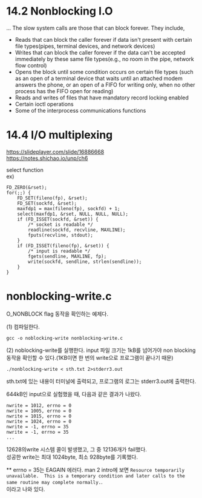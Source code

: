 # 14.2 Nonblocking I.O
... The slow system calls are those that can block forever. They include,

- Reads that can block the caller forever if data isn't present with certain file types(pipes, terminal devices, and network devices)
- Writes that can block the caller forever if the data can't be accepted immediately by these same file types(e.g., no room in the pipe, network flow control)
- Opens the block until some condition occurs on certain file types (such as an open of a terminal device that waits until an attached modem answers the phone, or an open of a FIFO for writing only, when no other process has the FIFO open for reading)
- Reads and writes of files that have mandatory record locking enabled
- Certain ioctl operations
- Some of the interprocess communications functions

# 14.4 I/O multiplexing
https://slideplayer.com/slide/16886668   
https://notes.shichao.io/unp/ch6   

select function   
ex)   
```
FD_ZERO(&rset);
for(;;) {
	FD_SET(fileno(fp), &rset);
	FD_SET(sockfd, &rset);
	maxfdp1 = max(fileno(fp), sockfd) + 1;
	select(maxfdp1, &rset, NULL, NULL, NULL);
	if (FD_ISSET(sockfd, &rset)) {
		/* socket is readable */
		readline(sockfd, recvline, MAXLINE);
		fputs(recvline, stdout);
	}
	if (FD_ISSET(fileno(fp), &rset)) {
		/* input is readable */
		fgets(sendline, MAXLINE, fp);
		write(sockfd, sendline, strlen(sendline));
	}
}
```


# nonblocking-write.c
O_NONBLOCK flag 동작을 확인하는 예제다.

(1) 컴파일한다.
```
gcc -o noblocking-write nonblocking-write.c
```

(2) noblocking-write를 실행한다.
input 파일 크기는 1kB를 넘어가야 non blocking 동작을 확인할 수 있다.(1KB이면 한 번의 write으로 프로그램이 끝나기 때문)
```
./nonblocking-write < sth.txt 2>stderr3.out
```
sth.txt에 있는 내용이 터미널에 출력되고, 프로그램의 로그는 stderr3.out에 출력한다.



644kB인 input으로 실험했을 때, 다음과 같은 결과가 나왔다.
```
nwrite = 1012, errno = 0
nwrite = 1005, errno = 0
nwrite = 1015, errno = 0
nwrite = 1024, errno = 0
nwrite = -1, errno = 35
nwrite = -1, errno = 35
...
```
12628의write 시스템 콜이 발생했고, 그 중 12136개가 fail했다.   
성공한 write는 최대 1024byte, 최소 928byte를 기록했다.


** errno = 35는 EAGAIN 에러다.
man 2 intro에 보면 `Resource temporarily unavailable.  This is a temporary condition and later calls to the same routine may complete normally.`.  
이라고 나와 있다.

